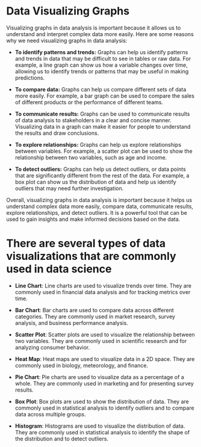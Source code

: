 # Data Visualizing Graphs

Visualizing graphs in data analysis is important because it allows us to understand and interpret complex data more easily. Here are some reasons why we need visualizing graphs in data analysis:

- <b>To identify patterns and trends:</b> Graphs can help us identify patterns and trends in data that may be difficult to see in tables or raw data. For example, a line graph can show us how a variable changes over time, allowing us to identify trends or patterns that may be useful in making predictions.

- <b>To compare data:</b> Graphs can help us compare different sets of data more easily. For example, a bar graph can be used to compare the sales of different products or the performance of different teams.

- <b>To communicate results:</b> Graphs can be used to communicate results of data analysis to stakeholders in a clear and concise manner. Visualizing data in a graph can make it easier for people to understand the results and draw conclusions.

- <b>To explore relationships:</b> Graphs can help us explore relationships between variables. For example, a scatter plot can be used to show the relationship between two variables, such as age and income.

- <b>To detect outliers:</b> Graphs can help us detect outliers, or data points that are significantly different from the rest of the data. For example, a box plot can show us the distribution of data and help us identify outliers that may need further investigation.

Overall, visualizing graphs in data analysis is important because it helps us understand complex data more easily, compare data, communicate results, explore relationships, and detect outliers. It is a powerful tool that can be used to gain insights and make informed decisions based on the data.


# There are several types of data visualizations that are commonly used in data science
- <b>Line Chart</b>: Line charts are used to visualize trends over time. They are commonly used in financial data analysis and for tracking metrics over time.

- <b>Bar Chart</b>: Bar charts are used to compare data across different categories. They are commonly used in market research, survey analysis, and business performance analysis.

- <b>Scatter Plot</b>: Scatter plots are used to visualize the relationship between two variables. They are commonly used in scientific research and for analyzing consumer behavior.

- <b>Heat Map</b>: Heat maps are used to visualize data in a 2D space. They are commonly used in biology, meteorology, and finance.

- <b>Pie Chart</b>: Pie charts are used to visualize data as a percentage of a whole. They are commonly used in marketing and for presenting survey results.

- <b>Box Plot</b>: Box plots are used to show the distribution of data. They are commonly used in statistical analysis to identify outliers and to compare data across multiple groups.

- <b>Histogram</b>: Histograms are used to visualize the distribution of data. They are commonly used in statistical analysis to identify the shape of the distribution and to detect outliers.
